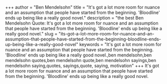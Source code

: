 +++
author = "Ben Mendelsohn"
title = "It's got a lot more room for nuance and an assumption that people have started from the beginning. 'Bloodline' ends up being like a really good novel."
description = "the best Ben Mendelsohn Quote: It's got a lot more room for nuance and an assumption that people have started from the beginning. 'Bloodline' ends up being like a really good novel."
slug = "its-got-a-lot-more-room-for-nuance-and-an-assumption-that-people-have-started-from-the-beginning-bloodline-ends-up-being-like-a-really-good-novel"
keywords = "It's got a lot more room for nuance and an assumption that people have started from the beginning. 'Bloodline' ends up being like a really good novel.,ben mendelsohn,ben mendelsohn quotes,ben mendelsohn quote,ben mendelsohn sayings,ben mendelsohn saying,quotes, sayings,quote, saying, motivation"
+++
It's got a lot more room for nuance and an assumption that people have started from the beginning. 'Bloodline' ends up being like a really good novel.
